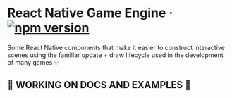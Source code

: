 # React Native Game Engine &middot; [![npm version](https://badge.fury.io/js/react-native-game-engine.svg)](https://badge.fury.io/js/react-native-game-engine)

Some React Native components that make it easier to construct interactive scenes using the familiar update + draw lifecycle used in the development of many games ✨

## 📄 WORKING ON DOCS AND EXAMPLES 📄